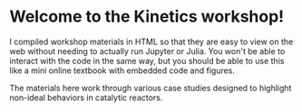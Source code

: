 # Welcome to the Kinetics workshop!

I compiled workshop materials in HTML so that they are easy to view on the web without needing to actually run Jupyter or Julia.  You won't be able to interact with the code in the same way, but you should be able to use this like a mini online textbook with embedded code and figures.

The materials here work through various case studies designed to highlight non-ideal behaviors in catalytic reactors.

```{tableofcontents}
```